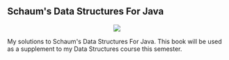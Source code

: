 ## Schaum's Data Structures For Java 

<p align="center"><img src ="https://user-images.githubusercontent.com/40440123/73881007-95130000-482d-11ea-8217-e468287e7b8f.jpg"></p>

My solutions to Schaum's Data Structures For Java. This book will be used as a supplement to my Data Structures course this semester.
